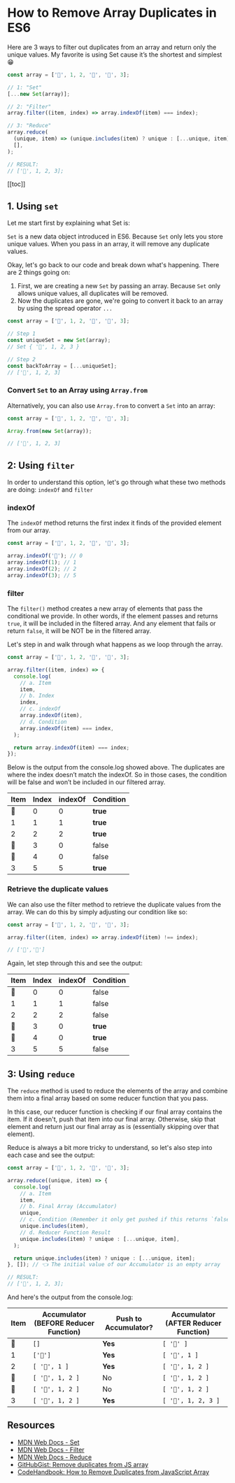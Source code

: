 # How to Remove Array Duplicates in ES6

Here are 3 ways to filter out duplicates from an array and return only the unique values. My favorite is using Set cause it’s the shortest and simplest 😁

```javascript
const array = ['🐑', 1, 2, '🐑', '🐑', 3];

// 1: "Set"
[...new Set(array)];

// 2: "Filter"
array.filter((item, index) => array.indexOf(item) === index);

// 3: "Reduce"
array.reduce(
  (unique, item) => (unique.includes(item) ? unique : [...unique, item]),
  [],
);

// RESULT:
// ['🐑', 1, 2, 3];
```

[[toc]]

## 1. Using `set`

Let me start first by explaining what Set is:

`Set` is a new data object introduced in ES6. Because `Set` only lets you store unique values. When you pass in an array, it will remove any duplicate values.

Okay, let's go back to our code and break down what's happening. There are 2 things going on:

1. First, we are creating a new `Set` by passing an array. Because `Set` only allows unique values, all duplicates will be removed.
2. Now the duplicates are gone, we're going to convert it back to an array by using the spread operator `...`

```javascript
const array = ['🐑', 1, 2, '🐑', '🐑', 3];

// Step 1
const uniqueSet = new Set(array);
// Set { '🐑', 1, 2, 3 }

// Step 2
const backToArray = [...uniqueSet];
// ['🐑', 1, 2, 3]
```

### Convert `Set` to an Array using `Array.from`

Alternatively, you can also use `Array.from` to convert a `Set` into an array:

```javascript
const array = ['🐑', 1, 2, '🐑', '🐑', 3];

Array.from(new Set(array));

// ['🐑', 1, 2, 3]
```

## 2: Using `filter`

In order to understand this option, let's go through what these two methods are doing: `indexOf` and `filter`

### indexOf

The `indexOf` method returns the first index it finds of the provided element from our array.

```javascript
const array = ['🐑', 1, 2, '🐑', '🐑', 3];

array.indexOf('🐑'); // 0
array.indexOf(1); // 1
array.indexOf(2); // 2
array.indexOf(3); // 5
```

### filter

The `filter()` method creates a new array of elements that pass the conditional we provide. In other words, if the element passes and returns `true`, it will be included in the filtered array. And any element that fails or return `false`, it will be NOT be in the filtered array.

Let's step in and walk through what happens as we loop through the array.

```javascript
const array = ['🐑', 1, 2, '🐑', '🐑', 3];

array.filter((item, index) => {
  console.log(
    // a. Item
    item,
    // b. Index
    index,
    // c. indexOf
    array.indexOf(item),
    // d. Condition
    array.indexOf(item) === index,
  );

  return array.indexOf(item) === index;
});
```

Below is the output from the console.log showed above. The duplicates are where the index doesn’t match the indexOf. So in those cases, the condition will be false and won’t be included in our filtered array.

| Item | Index | indexOf | Condition |
| ---- | ----- | ------- | --------- |
| 🐑   | 0     | 0       | **true**  |
| 1    | 1     | 1       | **true**  |
| 2    | 2     | 2       | **true**  |
| 🐑   | 3     | 0       | false     |
| 🐑   | 4     | 0       | false     |
| 3    | 5     | 5       | **true**  |

### Retrieve the duplicate values

We can also use the filter method to retrieve the duplicate values from the array. We can do this by simply adjusting our condition like so:

```javascript
const array = ['🐑', 1, 2, '🐑', '🐑', 3];

array.filter((item, index) => array.indexOf(item) !== index);

// ['🐑','🐑']
```

Again, let step through this and see the output:

| Item | Index | indexOf | Condition |
| ---- | ----- | ------- | --------- |
| 🐑   | 0     | 0       | false     |
| 1    | 1     | 1       | false     |
| 2    | 2     | 2       | false     |
| 🐑   | 3     | 0       | **true**  |
| 🐑   | 4     | 0       | **true**  |
| 3    | 5     | 5       | false     |

## 3: Using `reduce`

The `reduce` method is used to reduce the elements of the array and combine them into a final array based on some reducer function that you pass.

In this case, our reducer function is checking if our final array contains the item. If it doesn't, push that item into our final array. Otherwise, skip that element and return just our final array as is (essentially skipping over that element).

Reduce is always a bit more tricky to understand, so let's also step into each case and see the output:

```javascript
const array = ['🐑', 1, 2, '🐑', '🐑', 3];

array.reduce((unique, item) => {
  console.log(
    // a. Item
    item,
    // b. Final Array (Accumulator)
    unique,
    // c. Condition (Remember it only get pushed if this returns `false`)
    unique.includes(item),
    // d. Reducer Function Result
    unique.includes(item) ? unique : [...unique, item],
  );

  return unique.includes(item) ? unique : [...unique, item];
}, []); // 👈 The initial value of our Accumulator is an empty array

// RESULT:
// ['🐑', 1, 2, 3];
```

And here's the output from the console.log:

| Item | Accumulator (BEFORE Reducer Function) | Push to Accumulator? | Accumulator (AFTER Reducer Function) |
| ---- | ------------------------------------- | -------------------- | ------------------------------------ |
| 🐑   | `[]`                                  | **Yes**              | `[ '🐑' ]`                           |
| 1    | `['🐑']`                              | **Yes**              | `[ '🐑', 1 ]`                        |
| 2    | `[ '🐑', 1 ]`                         | **Yes**              | `[ '🐑', 1, 2 ]`                     |
| 🐑   | `[ '🐑', 1, 2 ]`                      | No                   | `[ '🐑', 1, 2 ]`                     |
| 🐑   | `[ '🐑', 1, 2 ]`                      | No                   | `[ '🐑', 1, 2 ]`                     |
| 3    | `[ '🐑', 1, 2 ]`                      | **Yes**              | `[ '🐑', 1, 2, 3 ]`                  |

## Resources

- [MDN Web Docs - Set](https://developer.mozilla.org/en-US/docs/Web/JavaScript/Reference/Global_Objects/Set)
- [MDN Web Docs - Filter](https://developer.mozilla.org/en-US/docs/Web/JavaScript/Reference/Global_Objects/Array/filter)
- [MDN Web Docs - Reduce](https://developer.mozilla.org/en-US/docs/Web/JavaScript/Reference/Global_Objects/Array/reduce)
- [GitHubGist: Remove duplicates from JS array](https://gist.github.com/telekosmos/3b62a31a5c43f40849bb)
- [CodeHandbook: How to Remove Duplicates from JavaScript Array](https://codehandbook.org/how-to-remove-duplicates-from-javascript-array/)
